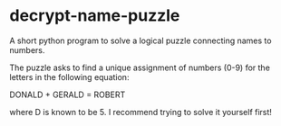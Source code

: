 # decrypt-name-puzzle
A short python program to solve a logical puzzle connecting names to numbers.

The puzzle asks to find a unique assignment of numbers (0-9) for the letters in the following equation:

DONALD + GERALD = ROBERT

where D is known to be 5. I recommend trying to solve it yourself first!
